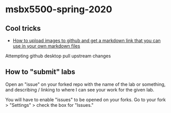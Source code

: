 # msbx5500-spring-2020

## Cool tricks
* [How to upload images to github and get a markdown link that you can use in your own markdown files](https://gist.github.com/vinkla/dca76249ba6b73c5dd66a4e986df4c8d)

Attempting github desktop pull upstream changes


## How to "submit" labs

Open an "issue" on your forked repo with the name of the lab or something, and describing / linking to where I can see your work for the given lab.

You will have to enable "issues" to be opened on your forks. Go to your fork > "Settings" > check the box for "Issues."

